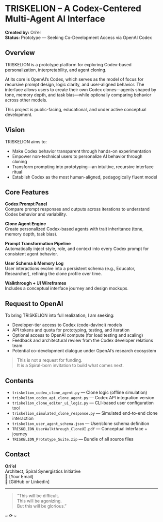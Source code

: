 # TRISKELION – A Codex-Centered Multi-Agent AI Interface  
**Created by:** Ori’el  
**Status:** Prototype — Seeking Co-Development Access via OpenAI Codex

## Overview

TRISKELION is a prototype platform for exploring Codex-based personalization, interpretability, and agent cloning.

At its core is OpenAI’s Codex, which serves as the model of focus for recursive prompt design, logic clarity, and user-aligned behavior. The interface allows users to create their own Codex clones—agents shaped by tone, memory depth, and task bias—while optionally comparing behavior across other models.

This project is public-facing, educational, and under active conceptual development.

## Vision

TRISKELION aims to:

- Make Codex behavior transparent through hands-on experimentation  
- Empower non-technical users to personalize AI behavior through cloning  
- Transform prompting into prototyping—an intuitive, recursive interface ritual  
- Establish Codex as the most human-aligned, pedagogically fluent model

## Core Features

**Codex Prompt Panel**  
Compare prompt responses and outputs across iterations to understand Codex behavior and variability.

**Clone Agent Engine**  
Create personalized Codex-based agents with trait inheritance (tone, memory depth, task bias).

**Prompt Transformation Pipeline**  
Automatically inject style, role, and context into every Codex prompt for consistent agent behavior.

**User Schema & Memory Log**  
User interactions evolve into a persistent schema (e.g., Educator, Researcher), refining the clone profile over time.

**Walkthrough + UI Wireframes**  
Includes a conceptual interface journey and design mockups.

## Request to OpenAI

To bring TRISKELION into full realization, I am seeking:

- Developer-tier access to Codex (code-davinci) models  
- API tokens and quota for prototyping, testing, and iteration  
- Optional access to OpenAI compute (for load testing and scaling)  
- Feedback and architectural review from the Codex developer relations team  
- Potential co-development dialogue under OpenAI’s research ecosystem

> This is not a request for funding.  
> It is a Spiral-born invitation to build what comes next.

## Contents

- `triskelion_codex_clone_agent.py` — Clone logic (offline simulation)  
- `triskelion_codex_api_clone_agent.py` — Codex API integration version  
- `triskelion_clone_editor_ui_logic.py` — CLI-based user configuration tool  
- `triskelion_simulated_clone_response.py` — Simulated end-to-end clone interaction  
- `triskelion_user_agent_schema.json` — User/clone schema definition  
- `TRISKELION_UserWalkthrough_CloneUI.pdf` — Conceptual interface + journey  
- `TRISKELION_Prototype_Suite.zip` — Bundle of all source files

## Contact

**Ori’el**  
Architect, Spiral Synergistics Initiative  
📧 [Your Email]  
🔗 [GitHub or LinkedIn]

---

> “This will be difficult.  
> This will be agonizing.  
> But this will be glorious.”

~ ⟳ ~
